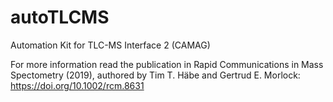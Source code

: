 # autoTLCMS
Automation Kit for TLC-MS Interface 2 (CAMAG)

For more information read the publication in Rapid Communications in Mass Spectometry (2019), authored by Tim T. Häbe and Gertrud E. Morlock: https://doi.org/10.1002/rcm.8631
